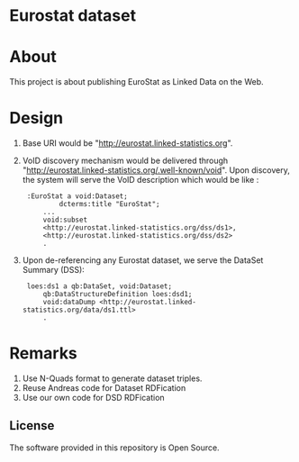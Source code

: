 # Eurostat dataset

About 
=====
This project is about publishing EuroStat as Linked Data on the Web. 


Design
======

1) Base URI would be "http://eurostat.linked-statistics.org".
2) VoID discovery mechanism would be delivered through "http://eurostat.linked-statistics.org/.well-known/void". Upon discovery, 
   the system will serve the VoID description which would be like :

		:EuroStat a void:Dataset;
    			dcterms:title "EuroStat";
			...
			void:subset
			<http://eurostat.linked-statistics.org/dss/ds1>,
			<http://eurostat.linked-statistics.org/dss/ds2>
			.

3) Upon de-referencing any Eurostat dataset, we serve the DataSet Summary (DSS):
		
		loes:ds1 a qb:DataSet, void:Dataset;
			qb:DataStructureDefinition loes:dsd1;
			void:dataDump <http://eurostat.linked-statistics.org/data/ds1.ttl>
			.
Remarks
=======
1) Use N-Quads format to generate dataset triples.
2) Reuse Andreas code for Dataset RDFication
3) Use our own code for DSD RDFication

## License

The software provided in this repository is Open Source.